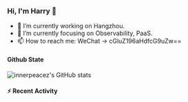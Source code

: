 ### Hi, I'm Harry 👋

<!--
**innerpeacez/innerpeacez** is a ✨ _special_ ✨ repository because its `README.md` (this file) appears on your GitHub profile.

Here are some ideas to get you started:

- 🔭 I’m currently working on ...
- 🌱 I’m currently learning ...
- 👯 I’m looking to collaborate on ...
- 🤔 I’m looking for help with ...
- 💬 Ask me about ...
- 📫 How to reach me: ...
- 😄 Pronouns: ...
- ⚡ Fun fact: ...
-->

- 🔭 I’m currently working on Hangzhou.
- 🌱 I’m currently focusing on Observability, PaaS.
- 📫 How to reach me: WeChat -> cGluZ196aHdfcG9uZw==

#### Github State

![innerpeacez's GitHub stats](https://github-readme-stats.vercel.app/api?username=innerpeacez&theme=buefy&show_icons=true)

#### :zap: Recent Activity

<!--START_SECTION:activity-->
